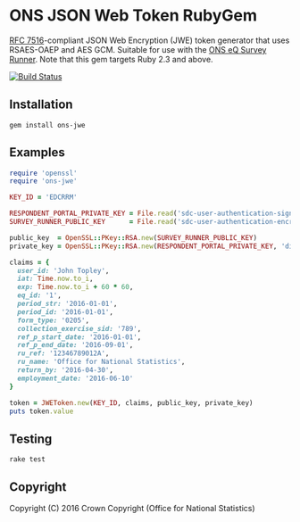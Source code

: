 # ONS JSON Web Token RubyGem
[RFC 7516](https://tools.ietf.org/html/rfc7516)-compliant JSON Web Encryption (JWE) token generator that uses RSAES-OAEP and AES GCM. Suitable for use with the [ONS eQ Survey Runner](https://github.com/ONSdigital/eq-survey-runner). Note that this gem targets Ruby 2.3 and above.

[![Build Status](https://travis-ci.org/ONSdigital/jwe-rubygem.svg?branch=master)](https://travis-ci.org/ONSdigital/jwe-rubygem)

## Installation

```
gem install ons-jwe
```

## Examples

```ruby
require 'openssl'
require 'ons-jwe'

KEY_ID = 'EDCRRM'

RESPONDENT_PORTAL_PRIVATE_KEY = File.read('sdc-user-authentication-signing-rrm-private-key.pem')
SURVEY_RUNNER_PUBLIC_KEY      = File.read('sdc-user-authentication-encryption-sr-public-key.pem')

public_key  = OpenSSL::PKey::RSA.new(SURVEY_RUNNER_PUBLIC_KEY)
private_key = OpenSSL::PKey::RSA.new(RESPONDENT_PORTAL_PRIVATE_KEY, 'digitaleq')

claims = {
  user_id: 'John Topley',
  iat: Time.now.to_i,
  exp: Time.now.to_i + 60 * 60,
  eq_id: '1',
  period_str: '2016-01-01',
  period_id: '2016-01-01',
  form_type: '0205',
  collection_exercise_sid: '789',
  ref_p_start_date: '2016-01-01',
  ref_p_end_date: '2016-09-01',
  ru_ref: '12346789012A',
  ru_name: 'Office for National Statistics',
  return_by: '2016-04-30',
  employment_date: '2016-06-10'
}

token = JWEToken.new(KEY_ID, claims, public_key, private_key)
puts token.value
```

## Testing

```
rake test
```

## Copyright
Copyright (C) 2016 Crown Copyright (Office for National Statistics)
